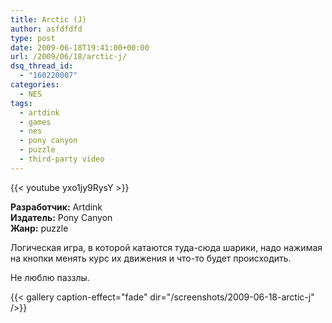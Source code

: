 ```yaml
---
title: Arctic (J)
author: asfdfdfd
type: post
date: 2009-06-18T19:41:00+00:00
url: /2009/06/18/arctic-j/
dsq_thread_id:
  - "160220007"
categories:
  - NES
tags:
  - artdink
  - games
  - nes
  - pony canyon
  - puzzle
  - third-party video
---
```

{{< youtube yxo1jy9RysY >}}

**Разработчик:** Artdink  
**Издатель:** Pony Canyon  
**Жанр:** puzzle

Логическая игра, в которой катаются туда-сюда шарики, надо нажимая на кнопки менять курс их движения и что-то будет происходить.

Не люблю паззлы.

<!--more-->

{{< gallery caption-effect="fade" dir="/screenshots/2009-06-18-arctic-j" />}}